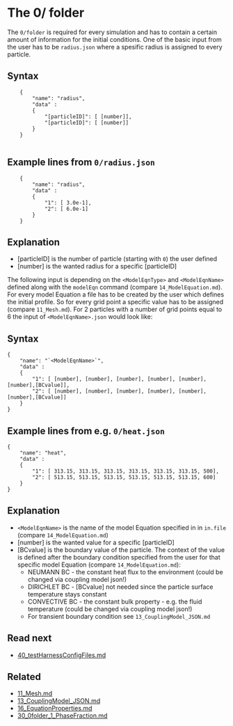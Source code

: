 The 0/ folder
===============
The `0/folder` is required for every simulation and has to contain a certain amount of information for the initial conditions. One of the basic input from the user has to be `radius.json` where a spesific radius is assigned to every particle. 

Syntax
-------------------

````
    {
        "name": "radius",
        "data" :
        {
            "[particleID]": [ [number]],
            "[particleID]": [ [number]]
        }
    }
 
````

Example lines from `0/radius.json`
-----------------------------

````
    {
        "name": "radius",
        "data" :
        {
            "1": [ 3.0e-1],
            "2": [ 6.0e-1]
        }
    }
```` 

 Explanation
----------------
 - [particleID] is the number of particle (starting with `0`) the user defined
 - [number] is the wanted radius for a specific [particleID]
 

The following input is depending on the `<ModelEqnType>` and `<ModelEqnName>` defined along with the `modelEqn` command (compare `14_ModelEquation.md`). For every model Equation a file has to be created by the user which defines the initial profile. So for every grid point a specific value has to be assigned (compare `11_Mesh.md`). For 2 particles with a number of grid points equal to 6 the input of `<ModelEqnName>.json` would look like:

Syntax
-------------------

````
{
    "name": "`<ModelEqnName>`",
    "data" :
    {
        "1": [ [number], [number], [number], [number], [number], [number],[BCvalue]],
        "2": [ [number], [number], [number], [number], [number], [number],[BCvalue]]
    }
}
````

Example lines from e.g. `0/heat.json`
-----------------------------

````
{
    "name": "heat",
    "data" :
    {
        "1": [ 313.15, 313.15, 313.15, 313.15, 313.15, 313.15, 500],
        "2": [ 513.15, 513.15, 513.15, 513.15, 513.15, 513.15, 600]
    }
}
````
 Explanation
----------------
 - `<ModelEqnName>` is the name of the model Equation specified in in `in.file` (compare `14_ModelEquation.md`)
 - [number] is the wanted value for a specific [particleID]
 - [BCvalue] is the boundary value of the particle. The context of the value is defined after the boundary condition specified from the user for that specific model Equation (compare `14_ModelEquation.md`):
    * NEUMANN BC - the constant heat flux to the environment (could be changed via coupling model json!)
    * DIRICHLET BC - [BCvalue] not needed since the particle surface temperature stays constant
    * CONVECTIVE BC - the constant bulk property - e.g. the fluid temperature (could be changed via coupling model json!)
    * For transient boundary condition see `13_CouplingModel_JSON.md`
    
Read next
-----------
 - [40_testHarnessConfigFiles.md](40_testHarnessConfigFiles.md)

Related
----------
 - [11_Mesh.md](11_Mesh.md)
 - [13_CouplingModel_JSON.md](13_CouplingModel_JSON.md)
 - [16_EquationProperties.md](16_EquationProperties.md)
 - [30_0folder_1_PhaseFraction.md](30_0folder_1_PhaseFraction.md)

